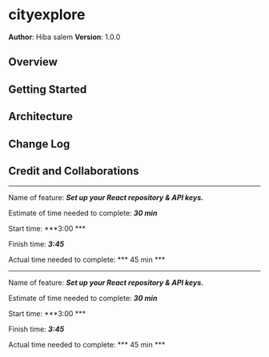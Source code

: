 # cityexplore

**Author**: Hiba salem
**Version**: 1.0.0 

## Overview
<!-- Provide a high level overview of what this application is and why you are building it, beyond the fact that it's an assignment for this class. (i.e. What's your problem domain?) -->

## Getting Started
<!-- What are the steps that a user must take in order to build this app on their own machine and get it running? -->

## Architecture
<!-- Provide a detailed description of the application design. What technologies (languages, libraries, etc) you're using, and any other relevant design information. -->

## Change Log
<!-- Use this area to document the iterative changes made to your application as each feature is successfully implemented. Use time stamps. Here's an example:

01-01-2001 4:59pm - Application now has a fully-functional express server, with a GET route for the location resource. -->

## Credit and Collaborations
<!-- Give credit (and a link) to other people or resources that helped you build this application. -->

- - - 

Name of feature: ***Set up your React repository & API keys.***

Estimate of time needed to complete: ***30 min*** 

Start time: ***3:00 ***

Finish time: ***3:45***

Actual time needed to complete: *** 45 min ***

- - - 

Name of feature: ***Set up your React repository & API keys.***

Estimate of time needed to complete: ***30 min*** 

Start time: ***3:00 ***

Finish time: ***3:45***

Actual time needed to complete: *** 45 min ***